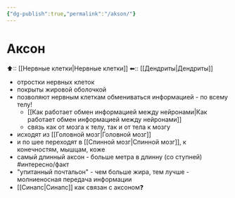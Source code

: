 ```yaml
---
{"dg-publish":true,"permalink":"/akson/"}
---
```



# Аксон

⬆::  [[Нервные клетки\|Нервные клетки]]
⬅:: [[Дендриты\|Дендриты]]

- отростки нервных клеток
- покрыты жировой оболочкой
- позволяют нервным клеткам обмениваться информацией - по всему телу!
	- [[Как работает обмен информацией между нейронами\|Как работает обмен информацией между нейронами]]
	- связь как от мозга к телу, так и от тела к мозгу
- исходят из [[Головной мозг\|Головной мозг]]
- и по шее переходят в [[Спинной мозг\|Спинной мозг]], к конечностям, мышцам, коже
- самый длинный аксон - больше метра в длинну (со ступней) #интересно/факт 
- "упитанный почтальон" - чем больше жира, тем лучше - молниеносная передача информации
- [[Синапс\|Синапс]] как связан с аксоном❓